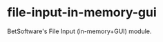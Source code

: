 file-input-in-memory-gui
========================

BetSoftware's File Input (in-memory+GUI) module.
